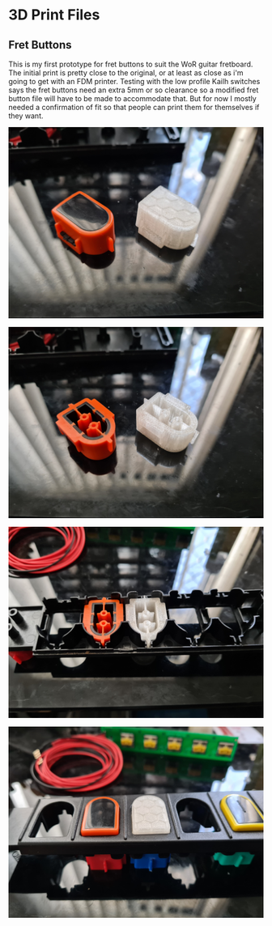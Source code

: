 # 3D Print Files

## Fret Buttons

This is my first prototype for fret buttons to suit the WoR guitar fretboard. The initial print is pretty close to the original, or at least as close as i'm going to get with an FDM printer. Testing with the low profile Kailh switches says the fret buttons need an extra 5mm or so clearance so a modified fret button file will have to be made to accommodate that. But for now I mostly needed a confirmation of fit so that people can print them for themselves if they want.

![Image of 3d printed fret proto](/images/Printed_Fret_1.jpg)

![Image of 3d printed fret proto](/images/Printed_Fret_2.jpg)

![Image of 3d printed fret proto](/images/Printed_Fret_3.jpg)

![Image of 3d printed fret proto](/images/Printed_Fret_4.jpg)
